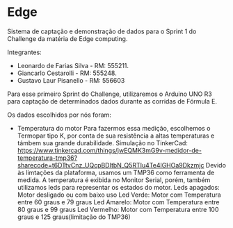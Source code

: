 # Edge
Sistema de captação e demonstração de dados para o Sprint 1 do Challenge da matéria de Edge computing.

Integrantes:
- Leonardo de Farias Silva - RM: 555211.
- Giancarlo Cestarolli - RM: 555248.
- Gustavo Laur Pisanello - RM: 556603

Para esse primeiro Sprint do Challenge, utilizaremos o Arduino UNO R3 para captação de determinados dados
durante as corridas de Fórmula E.

Os dados escolhidos por nós foram:
- Temperatura do motor
Para fazermos essa medição, escolhemos o Termopar tipo K, por conta de sua resistência a altas temperaturas
e támbem sua grande durabilidade.
Simulação no TinkerCad: https://www.tinkercad.com/things/jwEQMK3mG9v-medidor-de-temperatura-tmp36?sharecode=t6DTtvCnz_UQcpBDItbN_Q5RTIu4Te4lGHOa9Dkzmjc
Devido às limtações da plataforma, usamos um TMP36 como ferramenta de medida. 
A temperatura é exibida no Monitor Serial, porém, também utilizamos leds para representar os estados do motor.
Leds apagados: Motor desligado ou com baixo uso
Led Verde: Motor com Temperatura entre 60 graus e 79 graus
Led Amarelo: Motor com Temperatura entre 80 graus e 99 graus
Led Vermelho: Motor com Temperatura entre 100 graus e 125 graus(limitação do TMP36)
